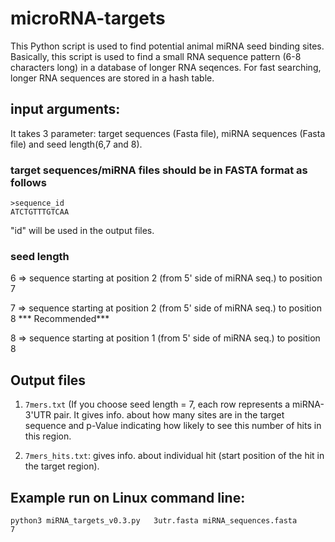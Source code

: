 # microRNA-targets
This Python script is used to find potential animal miRNA seed binding sites. Basically, this script is used to find a small RNA sequence pattern (6-8 characters long) in a database of longer RNA seqences. For fast searching, longer RNA sequences are stored in a hash table. 

## input arguments:
It takes 3 parameter: target sequences (Fasta file), miRNA sequences (Fasta file) and seed length(6,7 and 8).


### target sequences/miRNA files should be in FASTA format as follows
```
>sequence_id 
ATCTGTTTGTCAA
```

"id" will be used in the output files.


### seed length

6 => sequence starting at position 2 (from 5' side of miRNA seq.)  to position 7 

7 => sequence starting at position 2 (from 5' side of miRNA seq.)  to position 8  *** Recommended***

8 => sequence starting at position 1 (from 5' side of miRNA seq.)  to position 8


## Output files

1. `7mers.txt` (If you choose seed length = 7, each row represents a miRNA-3'UTR pair. It gives info. about how many sites are in the target sequence and p-Value indicating how likely to see this number of hits in this region.

2. `7mers_hits.txt`: gives info. about individual hit (start position of the hit in the target region).

## Example run on Linux command line:
```
python3 miRNA_targets_v0.3.py   3utr.fasta miRNA_sequences.fasta      7   
```
